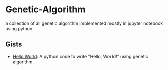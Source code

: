 # Genetic-Algorithm

a collection of all genetic algorithm implemented mostly in jupyter notebook using python

## Gists

- [Hello World](https://gist.github.com/Shahriar-0/ff7efc7c19643e09395bcce4299bf333): A python code to write "Hello, World!" using genetic algorithm.
